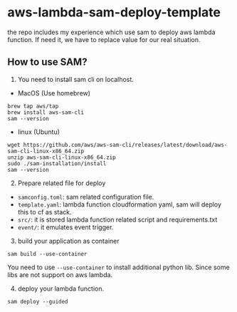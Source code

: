 # aws-lambda-sam-deploy-template
the repo includes my experience which use sam to deploy aws lambda function. If need it, we have to replace value for our real situation.

## How to use SAM?
1. You need to install sam cli on localhost.
* MacOS (Use homebrew)
```
brew tap aws/tap
brew install aws-sam-cli
sam --version
```
* linux (Ubuntu)
```
wget https://github.com/aws/aws-sam-cli/releases/latest/download/aws-sam-cli-linux-x86_64.zip
unzip aws-sam-cli-linux-x86_64.zip
sudo ./sam-installation/install
sam --version
```

2. Prepare related file for deploy
* `samconfig.toml`: sam related configuration file.
* `template.yaml`: lambda function cloudformation yaml, sam will deploy this to cf as stack.
* `src/`: it is stored lambda function related script and requirements.txt
* `event/`: it emulates event trigger.

3. build your application as container
```
sam build --use-container
```
You need to use `--use-container` to install additional python lib. Since some libs are not support on aws lambda.

4. deploy your lambda function.
```
sam deploy --guided
```
